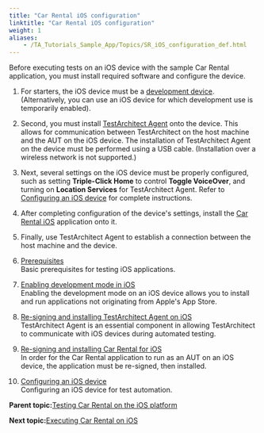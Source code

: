 ```yaml
--- 
title: "Car Rental iOS configuration"
linktitle: "Car Rental iOS configuration"
weight: 1
aliases: 
    - /TA_Tutorials_Sample_App/Topics/SR_iOS_configuration_def.html
---
```


Before executing tests on an iOS device with the sample Car Rental application, you must install required software and configure the device.

1.  For starters, the iOS device must be a [development device](SR_iOS_prerequisite_enable_development_mode.html). \(Alternatively, you can use an iOS device for which development use is temporarily enabled\).
2.  Second, you must install [TestArchitect Agent](SR_iOS_installing_TA_Agent.html) onto the device. This allows for communication between TestArchitect on the host machine and the AUT on the iOS device. The installation of TestArchitect Agent on the device must be performed using a USB cable. \(Installation over a wireless network is not supported.\)
3.  Next, several settings on the iOS device must be properly configured, such as setting **Triple-Click Home** to control **Toggle VoiceOver**, and turning on **Location Services** for TestArchitect Agent. Refer to [Configuring an iOS device](SR_iOS_configuring_device.html) for complete instructions.
4.  After completing configuration of the device's settings, install the [Car Rental iOS](SR_iOS_installing_Car_Rental.html) application onto it.
5.  Finally, use TestArchitect Agent to establish a connection between the host machine and the device.

1.  [Prerequisites](/TA_Tutorials_Sample_App/Topics/SR_iOS_prerequisite.html)  
Basic prerequisites for testing iOS applications.
2.  [Enabling development mode in iOS](/TA_Tutorials_Sample_App/Topics/SR_iOS_prerequisite_enable_development_mode.html)  
Enabling the development mode on an iOS device allows you to install and run applications not originating from Apple's App Store.
3.  [Re-signing and installing TestArchitect Agent on iOS](/TA_Tutorials_Sample_App/Topics/SR_iOS_installing_TA_Agent.html)  
TestArchitect Agent is an essential component in allowing TestArchitect to communicate with iOS devices during automated testing.
4.  [Re-signing and installing Car Rental for iOS](/TA_Tutorials_Sample_App/Topics/SR_iOS_installing_Car_Rental.html)  
In order for the Car Rental application to run as an AUT on an iOS device, the application must be re-signed, then installed.
5.  [Configuring an iOS device](/TA_Tutorials_Sample_App/Topics/SR_iOS_configuring_device.html)  
Configuring an iOS device for test automation.

**Parent topic:**[Testing Car Rental on the iOS platform](/TA_Tutorials_Sample_App/Topics/SR_Car_Rental_iOS_def.html)

**Next topic:**[Executing Car Rental on iOS](/TA_Tutorials_Sample_App/Topics/SR_Executing_Car_Rental_iOS.html)

